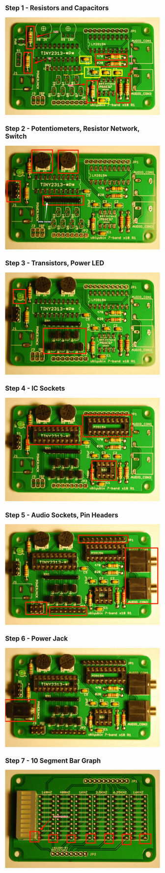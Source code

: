 
## Step 1 - Resistors and Capacitors

<p align="center">
  <img src="images/step1a.jpg" alt="step1"/>
</p>


## Step 2 - Potentiometers, Resistor Network, Switch

<p align="center">
  <img src="images/step2a.jpg" alt="step2"/>
</p>


## Step 3 - Transistors, Power LED

<p align="center">
  <img src="images/step3a.jpg" alt="step3"/>
</p>

## Step 4 - IC Sockets

<p align="center">
  <img src="images/step4a.jpg" alt="step4"/>
</p>

## Step 5 - Audio Sockets, Pin Headers

<p align="center">
  <img src="images/step5a.jpg" alt="step5"/>
</p>

## Step 6 - Power Jack

<p align="center">
  <img src="images/step6a.jpg" alt="step6"/>
</p>

## Step 7 - 10 Segment Bar Graph

<p align="center">
  <img src="images/step7a.jpg" alt="step7"/>
</p>

